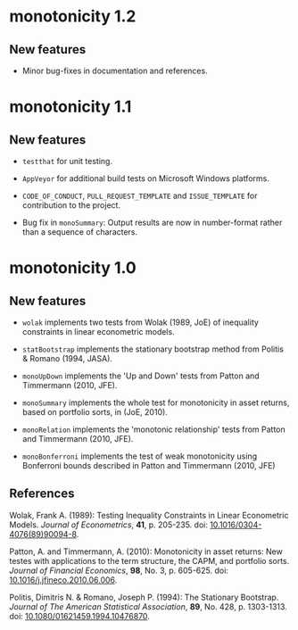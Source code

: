 # monotonicity 1.2
## New features

* Minor bug-fixes in documentation and references.

# monotonicity 1.1
## New features

* `testthat` for unit testing.

* `AppVeyor` for additional build tests on Microsoft Windows platforms.

* `CODE_OF_CONDUCT`, `PULL_REQUEST_TEMPLATE` and `ISSUE_TEMPLATE` for contribution to the project.

* Bug fix in `monoSummary`: Output results are now in number-format rather than a sequence of characters.

# monotonicity 1.0
## New features

* `wolak` implements two tests from Wolak (1989, JoE) of inequality constraints in linear econometric models.

* `statBootstrap` implements the stationary bootstrap method from Politis & Romano (1994, JASA). 

* `monoUpDown` implements the 'Up and Down' tests from Patton and Timmermann (2010, JFE).

* `monoSummary` implements the whole test for monotonicity in asset returns, based on portfolio sorts, in (JoE, 2010).

* `monoRelation` implements the 'monotonic relationship' tests from Patton and Timmermann (2010, JFE).

* `monoBonferroni` implements the test of weak monotonicity using Bonferroni bounds described in Patton and Timmermann (2010, JFE)

## References
  Wolak, Frank A. (1989):
  Testing Inequality Constraints in Linear Econometric Models.
  *Journal of Econometrics*, **41**, p. 205-235.
  doi: [10.1016/0304-4076(89)90094-8](https://doi.org/10.1016/0304-4076(89)90094-8).
  
   Patton, A. and Timmermann, A. (2010):
  Monotonicity in asset returns: New testes with applications to the term structure, the CAPM, and portfolio sorts.
  *Journal of Financial Economics*, **98**, No. 3, p. 605-625.
  doi: [10.1016/j.jfineco.2010.06.006](https://doi.org/10.1016/j.jfineco.2010.06.006).
  
  Politis, Dimitris N. & Romano, Joseph P. (1994): The Stationary Bootstrap.
  *Journal of The American Statistical Association*,
  **89**, No. 428, p. 1303-1313. doi: [10.1080/01621459.1994.10476870](https://doi.org/10.1080/01621459.1994.10476870).

